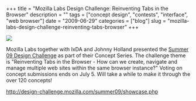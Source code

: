 +++
title = "Mozilla Labs Design Challenge: Reinventing Tabs in the Browser"
description = ""
tags = ["concept design", "contests", "interface", "web browser"]
date = "2009-06-29"
categories = ["blog"]
slug = "mozilla-labs-design-challenge-reinventing-tabs-browser"
+++



  <div class="notebook-screenshot"><a href="http://design-challenge.mozilla.com/summer09/showcase.php"><img src="//konigi.com/media/bluga/wt4a48e03fa4372_0.jpg"/></a></div><p>Mozilla Labs together with IxDA and Johnny Holland presented the <a href="http://design-challenge.mozilla.com/summer09/showcase.php">Summer 09 Design Challenge</a> as part of their Concept Series. The challenge theme is "Reinventing Tabs in the Browser - How can we create, navigate and manage multiple web sites within the same browser instance?" Voting on concept submissions ends on July 5. Will take a while to make it through the over 120 concepts!</p>
    
  <a href="http://design-challenge.mozilla.com/summer09/showcase.php">http://design-challenge.mozilla.com/summer09/showcase.php</a>

